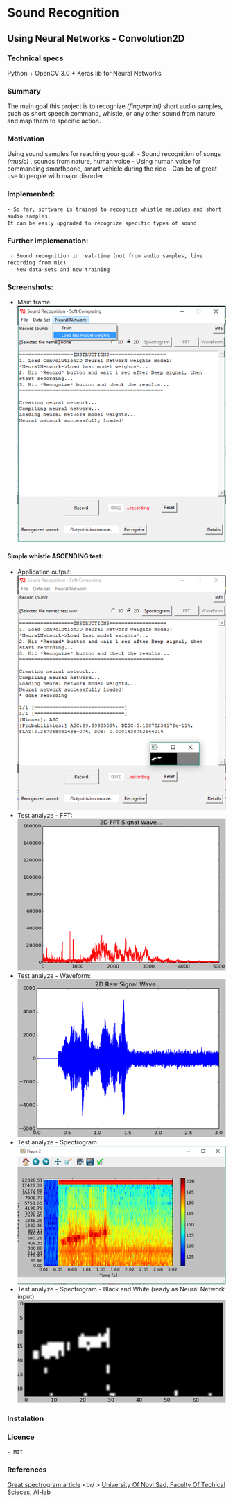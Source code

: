 # Sound Recognition
## Using Neural Networks - Convolution2D

### Technical specs
Python + OpenCV 3.0 + Keras lib for Neural Networks

### Summary
The main goal this project is to recognize *(fingerprint)* short audio samples, such as short speech command, whistle, 
or any other sound from nature and map them to specific action.

### Motivation

Using sound samples for reaching your goal:
    - Sound recognition of songs *(music)* , sounds from nature, human voice
    - Using human voice for commanding smarthpone, smart vehicle during the ride
    - Can be of great use to people with major disorder

### Implemented:
    - So far, software is trained to recognize whistle melodies and short audio samples. 
    It can be easly upgraded to recognize specific types of sound.

### Further implemenation:
     - Sound recognition in real-time (not from audio samples, live recording from mic)
     - New data-sets and new training

### Screenshots:
- Main frame: <br />
 ![Alt text](/images/screenshots/mainframe.png?raw=true "Sound Recognition - GUI")

#### Simple whistle ASCENDING test:
- Application output: <br />
![Simple whistle ASC test](/images/screenshots/ascending_whistle_test.png?raw=true "Simple whistle ASC test")
- Test analyze - FFT: <br />
![Simple whistle test analyte - FFT](/images/screenshots/ascending_whistle_fft.png?raw=true "Simple whistle test analyte - FFT")
- Test analyze - Waveform: <br />
![Test analyze - Waveform](/images/screenshots/ascending_whistle_waveform.png?raw=true "Test analyze - Waveform")
- Test analyze - Spectrogram: <br />
![Simple whistle test analyte - Spectrogram](/images/screenshots/ascending_whistle_spectrogram.png?raw=true "Simple whistle test analyte - Spectrogram")
- Test analyze - Spectrogram - Black and White (ready as Neural Network input): <br />
![Simple whistle test analyte - Spectrogram BW ANN ready input](/images/screenshots/ascending_whistle_spectrogram_bw.png?raw=true "Simple whistle test analyte - Spectrogram BW ANN ready input")

### Instalation

### Licence
    - MIT

### References
[Great spectrogram article](http://www.frank-zalkow.de/en/code-snippets/create-audio-spectrograms-with-python.html) <br/ >
[University Of Novi Sad, Faculty Of Techical Scieces, AI-lab](https://github.com/ftn-ai-lab/sc-2015)
